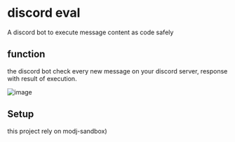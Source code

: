 # discord eval

A discord bot to execute message content as code safely

## function

the discord bot check every new message on your discord server, response with result of execution.

![image](https://github.com/Eason0729/discord-eval/assets/30045503/e0abb845-b89f-4c07-8636-05b5dde9a1c6)

## Setup

this project rely on modj-sandbox)

###

